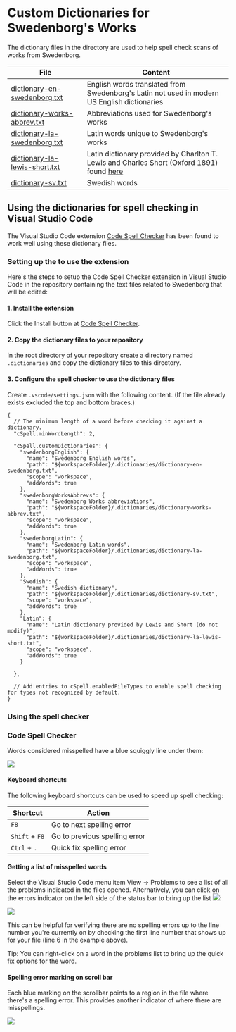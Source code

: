 # Custom Dictionaries for Swedenborg's Works

The dictionary files in the directory are used to help spell check scans of works from Swedenborg.

| File | Content |
|--|--|
| [dictionary-en-swedenborg.txt](./dictionary-en-swedenborg.txt) | English words translated from Swedenborg's Latin not used in modern US English dictionaries |
| [dictionary-works-abbrev.txt](./dictionary-works-abbrev.txt) | Abbreviations used for Swedenborg's works |
| [dictionary-la-swedenborg.txt](./dictionary-la-swedenborg.txt) | Latin words unique to Swedenborg's works |
| [dictionary-la-lewis-short.txt](./dictionary-la-lewis-short.txt) | Latin dictionary provided by Charlton T. Lewis and Charles Short (Oxford 1891) found [here](https://sourceforge.net/projects/scrabble/files/Dictionaries/latin.zip/download) |
| [dictionary-sv.txt](./dictionary-sv.txt) | Swedish words |

## Using the dictionaries for spell checking in Visual Studio Code

The Visual Studio Code extension [Code Spell Checker](https://marketplace.visualstudio.com/items?itemName=streetsidesoftware.code-spell-checker) has been found to work well using these dictionary files.

### Setting up the to use the extension

Here's the steps to setup the Code Spell Checker extension in Visual Studio Code in the repository containing the text files related to Swedenborg that will be edited:

#### 1. Install the extension

Click the Install button at [Code Spell Checker](https://marketplace.visualstudio.com/items?itemName=streetsidesoftware.code-spell-checker).

#### 2. Copy the dictionary files to your repository

In the root directory of your repository create a directory named `.dictionaries` and copy the dictionary files to this directory.

#### 3. Configure the spell checker to use the dictionary files

Create `.vscode/settings.json` with the following content. (If the file already exists excluded the top and bottom braces.)

```
{
  // The minimum length of a word before checking it against a dictionary.
  "cSpell.minWordLength": 2,

  "cSpell.customDictionaries": {
    "swedenborgEnglish": {
      "name": "Swedenborg English words",
      "path": "${workspaceFolder}/.dictionaries/dictionary-en-swedenborg.txt",
      "scope": "workspace",
      "addWords": true
    },
    "swedenborgWorksAbbrevs": {
      "name": "Swedenborg Works abbreviations",
      "path": "${workspaceFolder}/.dictionaries/dictionary-works-abbrev.txt",
      "scope": "workspace",
      "addWords": true
    },
    "swedenborgLatin": {
      "name": "Swedenborg Latin words",
      "path": "${workspaceFolder}/.dictionaries/dictionary-la-swedenborg.txt",
      "scope": "workspace",
      "addWords": true
    },
    "Swedish": {
      "name": "Swedish dictionary",
      "path": "${workspaceFolder}/.dictionaries/dictionary-sv.txt",
      "scope": "workspace",
      "addWords": true
    },
    "Latin": {
      "name": "Latin dictionary provided by Lewis and Short (do not modify)",
      "path": "${workspaceFolder}/.dictionaries/dictionary-la-lewis-short.txt",
      "scope": "workspace",
      "addWords": true
    }

  },

  // Add entries to cSpell.enabledFileTypes to enable spell checking for types not recognized by default.
}
```

### Using the spell checker

### Code Spell Checker

Words considered misspelled have a blue squiggly line under them:

![](images/spelling-error-marking.png)

#### Keyboard shortcuts

The following keyboard shortcuts can be used to speed up spell checking:

| Shortcut       | Action                        |
| -------------- | ----------------------------- |
| `F8`           | Go to next spelling error     |
| `Shift` + `F8` | Go to previous spelling error |
| `Ctrl` + `.`   | Quick fix spelling error      |

#### Getting a list of misspelled words

Select the Visual Studio Code menu item View -> Problems to see a list of all the problems indicated in the files opened. Alternatively, you can click on the errors indicator on the left side of the status bar to bring up the list
![](images/errors-status-bar.png):

![](images/spelling-errors-listing.png)

This can be helpful for verifying there are no spelling errors up to the line number you're currently on by checking the first line number that shows up for your file (line 6 in the example above).

Tip: You can right-click on a word in the problems list to bring up the quick fix options for the word.

#### Spelling error marking on scroll bar

Each blue marking on the scrollbar points to a region in the file where there's a spelling error. This provides another indicator of where there are misspellings.

![](images/spelling-error-markings-on-scroll-bar.png)
